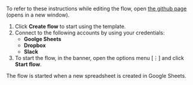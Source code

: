 To refer to these instructions while editing the flow, open [the github page](Creates%20a%20Dropbox%20folder%20and%20shares%20the%20link%20via%20Slack%20when%20a%20new%20spreadsheet%20is%20created%20in%20Google%20Sheets_instructions.md) (opens in a new window).

1.	Click **Create flow** to start using the template.
2.	Connect to the following accounts by using your credentials:
    - **Goolge Sheets** 
	- **Dropbox**
	- **Slack**
3.	To start the flow, in the banner, open the options menu [⋮] and click **Start flow**.

The flow is started when a new spreadsheet is created in Google Sheets.
